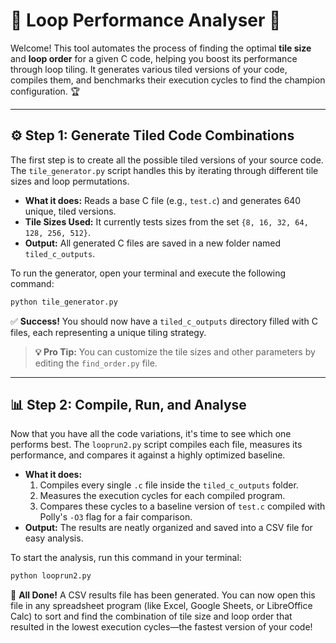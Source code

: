 
# 🚀 Loop Performance Analyser 🚀

Welcome\! This tool automates the process of finding the optimal **tile size** and **loop order** for a given C code, helping you boost its performance through loop tiling. It generates various tiled versions of your code, compiles them, and benchmarks their execution cycles to find the champion configuration. 🏆

-----

## ⚙️ Step 1: Generate Tiled Code Combinations

The first step is to create all the possible tiled versions of your source code. The `tile_generator.py` script handles this by iterating through different tile sizes and loop permutations.

  * **What it does:** Reads a base C file (e.g., `test.c`) and generates 640 unique, tiled versions.
  * **Tile Sizes Used:** It currently tests sizes from the set `{8, 16, 32, 64, 128, 256, 512}`.
  * **Output:** All generated C files are saved in a new folder named `tiled_c_outputs`.

To run the generator, open your terminal and execute the following command:

```bash
python tile_generator.py
```

✅ **Success\!** You should now have a `tiled_c_outputs` directory filled with C files, each representing a unique tiling strategy.

> **💡 Pro Tip:** You can customize the tile sizes and other parameters by editing the `find_order.py` file.

-----

## 📊 Step 2: Compile, Run, and Analyse

Now that you have all the code variations, it's time to see which one performs best. The `looprun2.py` script compiles each file, measures its performance, and compares it against a highly optimized baseline.

  * **What it does:**
    1.  Compiles every single `.c` file inside the `tiled_c_outputs` folder.
    2.  Measures the execution cycles for each compiled program.
    3.  Compares these cycles to a baseline version of `test.c` compiled with Polly's `-O3` flag for a fair comparison.
  * **Output:** The results are neatly organized and saved into a CSV file for easy analysis.

To start the analysis, run this command in your terminal:

```bash
python looprun2.py
```

🎉 **All Done\!** A CSV results file has been generated. You can now open this file in any spreadsheet program (like Excel, Google Sheets, or LibreOffice Calc) to sort and find the combination of tile size and loop order that resulted in the lowest execution cycles—the fastest version of your code\!
